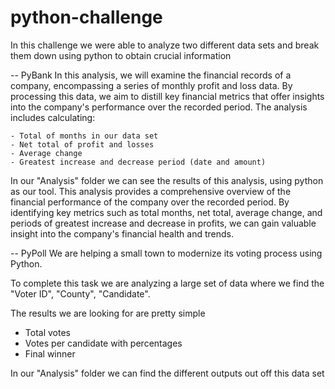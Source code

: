 # python-challenge

In this challenge we were able to analyze two different data sets and break them down using python to obtain crucial information 

-- PyBank 
In this analysis, we will examine the financial records of a company, encompassing a series of monthly profit and loss data. By processing this data, we aim to distill key financial metrics that offer insights into the company's performance over the recorded period. The analysis includes calculating:

    - Total of months in our data set
    - Net total of profit and losses
    - Average change
    - Greatest increase and decrease period (date and amount)
    
In our "Analysis" folder we can see the results of this analysis, using python as our tool. 
This analysis provides a comprehensive overview of the financial performance of the company over the recorded period. By identifying key metrics such as total months, net total, average change, and periods of greatest increase and decrease in profits, we can gain valuable insight into the company's financial health and trends. 


-- PyPoll
We are helping a small town to modernize its voting process using Python.

To complete this task we are analyzing a large set of data where we find the "Voter ID", "County", "Candidate".

The results we are looking for are pretty simple

  - Total votes
  - Votes per candidate with percentages
  - Final winner
  
In our "Analysis" folder we can find the different outputs out off this data set

 


